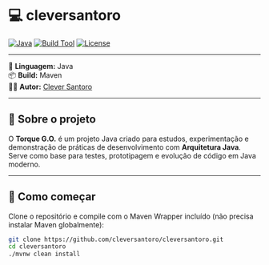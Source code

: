# 💻 cleversantoro

[![Java](https://img.shields.io/badge/Java-17%2B-orange?logo=openjdk)](https://openjdk.org/)
[![Build Tool](https://img.shields.io/badge/Build-Maven-blue?logo=apachemaven)](https://maven.apache.org/)
[![License](https://img.shields.io/badge/License-MIT-green.svg)](LICENSE)

---

🧠 **Linguagem:** Java  
📦 **Build:** Maven  
👨‍💻 **Autor:** [Clever Santoro](https://github.com/cleversantoro)

---

## 🧩 Sobre o projeto

O **Torque G.O.** é um projeto Java criado para estudos, experimentação e demonstração de práticas de desenvolvimento com **Arquitetura Java**.  
Serve como base para testes, prototipagem e evolução de código em Java moderno.

---

## 🚀 Como começar

Clone o repositório e compile com o Maven Wrapper incluído (não precisa instalar Maven globalmente):

```bash
git clone https://github.com/cleversantoro/cleversantoro.git
cd cleversantoro
./mvnw clean install


